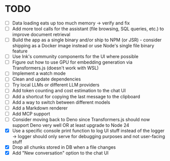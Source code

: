 # TODO

- [ ] Data loading eats up too much memory -> verify and fix
- [ ] Add more tool calls for the assistant (file browsing, SQL queries, etc.) to improve document retrieval
- [ ] Build the app as a single binary and/or ship to NPM (or JSR) - consider shipping as a Docker image instead or use Node's single file binary feature
- [ ] Use Ink's community components for the UI where possible
- [ ] Figure out how to use GPU for embedding generation via Transformers.js (doesn't work with WSL)
- [ ] Implement a watch mode
- [ ] Clean and update dependencies
- [ ] Try local LLMs or different LLM providers
- [ ] Add token counting and cost estimation to the chat UI
- [ ] Add a shortcut for copying the last message to the clipboard
- [ ] Add a way to switch between different models
- [ ] Add a Markdown renderer
- [ ] Add MCP support
- [ ] Consider moving back to Deno since Transformers.js should now support Deno very well OR at least upgrade to Node 24
- [x] Use a specific console print function to log UI stuff instead of the logger -> logger should only serve for debugging purposes and not user-facing stuff
- [x] Drop all chunks stored in DB when a file changes
- [x] Add "New conversation" option to the chat UI
